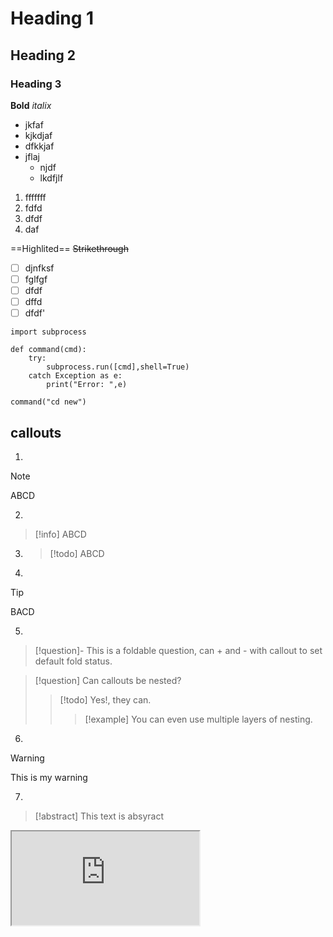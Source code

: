 # Heading 1
## Heading 2
### Heading 3

**Bold**
*italix*

- jkfaf
- kjkdjaf
- dfkkjaf
- jflaj
	- njdf
	- lkdfjlf

1. fffffff
2. fdfd
3. dfdf
4. daf



==Highlited==
~~Strikethrough~~
- [ ] djnfksf 
- [ ] fglfgf
- [ ] dfdf
- [ ] dffd
- [ ] dfdf'

```
import subprocess

def command(cmd):
	try:
		subprocess.run([cmd],shell=True)
	catch Exception as e:
		print("Error: ",e) 

command("cd new")
```
 
## callouts
1. 
>[!note] 
>ABCD

2.  
 >[!info]
 >ABCD

3.   
   >[!todo] 
   >ABCD

4. 
>[!tip]
>BACD


5. 
>[!question]-
>This is a foldable question, can + and - with callout to set default fold status.

> [!question] Can callouts be nested?
> > [!todo] Yes!, they can.
> > > [!example]  You can even use multiple layers of nesting.


6. 
>[!warning]
>This is my warning

7. 
>[!abstract]
>This text is absyract

<iframe src="https://help.obsidian.md/callouts"  height="400"></iframe>



